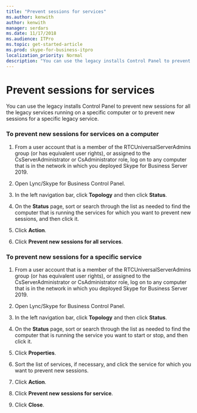 ```yaml
---
title: "Prevent sessions for services"
ms.author: kenwith
author: kenwith
manager: serdars
ms.date: 11/17/2018
ms.audience: ITPro
ms.topic: get-started-article
ms.prod: skype-for-business-itpro
localization_priority: Normal
description: "You can use the legacy installs Control Panel to prevent new sessions for all the legacy services running on a specific computer or to prevent new sessions for a specific legacy service."
---
```


# Prevent sessions for services

You can use the legacy installs Control Panel to prevent new sessions for all the legacy services running on a specific computer or to prevent new sessions for a specific legacy service.
  
### To prevent new sessions for services on a computer

1. From a user account that is a member of the RTCUniversalServerAdmins group (or has equivalent user rights), or assigned to the CsServerAdministrator or CsAdministrator role, log on to any computer that is in the network in which you deployed Skype for Business Server 2019.
    
2. Open Lync/Skype for Business Control Panel.
    
3. In the left navigation bar, click **Topology** and then click **Status**.
    
4. On the **Status** page, sort or search through the list as needed to find the computer that is running the services for which you want to prevent new sessions, and then click it. 
    
5. Click **Action**.
    
6. Click **Prevent new sessions for all services**.
    
### To prevent new sessions for a specific service

1. From a user account that is a member of the RTCUniversalServerAdmins group (or has equivalent user rights), or assigned to the CsServerAdministrator or CsAdministrator role, log on to any computer that is in the network in which you deployed Skype for Business Server 2019.
    
2. Open Lync/Skype for Business Control Panel.
    
3. In the left navigation bar, click **Topology** and then click **Status**.
    
4. On the **Status** page, sort or search through the list as needed to find the computer that is running the service you want to start or stop, and then click it. 
    
5. Click **Properties**.
    
6. Sort the list of services, if necessary, and click the service for which you want to prevent new sessions.
    
7. Click **Action**.
    
8. Click **Prevent new sessions for service**.
    
9. Click **Close**.
    

